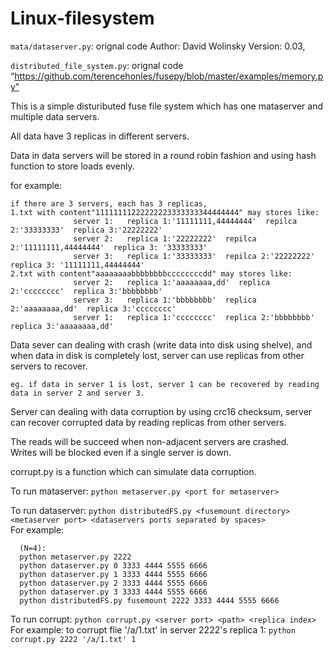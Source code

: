 # Linux-filesystem
`mata/dataserver.py`: orignal code Author: David Wolinsky  Version: 0.03, 
 
`distributed_file_system.py`: orignal code “https://github.com/terencehonles/fusepy/blob/master/examples/memory.py”

This is a simple distuributed fuse file system which has one mataserver and multiple data servers.

All data have 3 replicas in different servers.

Data in data servers will be stored in a round robin fashion and using hash function to store loads evenly.

for example: 
    
    if there are 3 servers, each has 3 replicas,
    1.txt with content"11111111222222223333333344444444" may stores like:
                  server 1:   replica 1:'11111111,44444444'  repilca 2:'33333333'  replica 3:'22222222'
                  server 2:   replica 1:'22222222'  repilca 2:'11111111,44444444'  replica 3: '33333333'
                  server 3:   replica 1:'33333333'  repilca 2:'22222222'  replica 3: '11111111,44444444' 
    2.txt with content"aaaaaaaabbbbbbbbccccccccdd" may stores like:
                  server 2:   replica 1:'aaaaaaaa,dd'  replica 2:'cccccccc'  replica 3:'bbbbbbbb'
                  server 3:   replica 1:'bbbbbbbb'  replica 2:'aaaaaaaa,dd'  replica 3:'cccccccc'
                  server 1:   replica 1:'cccccccc'  replica 2:'bbbbbbbb'  replica 3:'aaaaaaaa,dd'

Data sever can dealing with crash (write data into disk using shelve), and when data in disk is completely lost, server can use replicas from other servers to recover. 

    eg. if data in server 1 is lost, server 1 can be recovered by reading data in server 2 and server 3.

Server can dealing with data corruption by using crc16 checksum, server can recover corrupted data by reading replicas from other servers.  

The reads will be succeed when non-adjacent servers are crashed.   
Writes will be blocked even if a single server is down.

corrupt.py  is a function which can simulate data corruption.  

To run mataserver: `python metaserver.py <port for metaserver>`  

To run dataserver: `python distributedFS.py <fusemount directory> <metaserver port> <dataservers ports separated by spaces>`  
For example:

      (N=4): 
      python metaserver.py 2222 
      python dataserver.py 0 3333 4444 5555 6666 
      python dataserver.py 1 3333 4444 5555 6666 
      python dataserver.py 2 3333 4444 5555 6666 
      python dataserver.py 3 3333 4444 5555 6666
      python distributedFS.py fusemount 2222 3333 4444 5555 6666  
      
To run corrupt: `python corrupt.py <server port> <path> <replica index>`  
For example: to corrupt flie '/a/1.txt' in server 2222's replica 1:
`python corrupt.py 2222 '/a/1.txt' 1`

